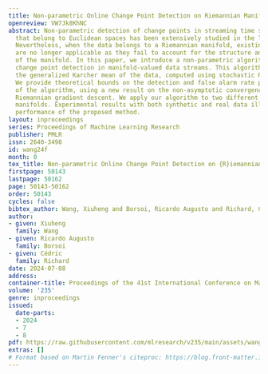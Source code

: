 ```yaml
---
title: Non-parametric Online Change Point Detection on Riemannian Manifolds
openreview: VW7Jk8KhNC
abstract: Non-parametric detection of change points in streaming time series data
  that belong to Euclidean spaces has been extensively studied in the literature.
  Nevertheless, when the data belongs to a Riemannian manifold, existing approaches
  are no longer applicable as they fail to account for the structure and geometry
  of the manifold. In this paper, we introduce a non-parametric algorithm for online
  change point detection in manifold-valued data streams. This algorithm monitors
  the generalized Karcher mean of the data, computed using stochastic Riemannian optimization.
  We provide theoretical bounds on the detection and false alarm rate performances
  of the algorithm, using a new result on the non-asymptotic convergence of the stochastic
  Riemannian gradient descent. We apply our algorithm to two different Riemannian
  manifolds. Experimental results with both synthetic and real data illustrate the
  performance of the proposed method.
layout: inproceedings
series: Proceedings of Machine Learning Research
publisher: PMLR
issn: 2640-3498
id: wang24f
month: 0
tex_title: Non-parametric Online Change Point Detection on {R}iemannian Manifolds
firstpage: 50143
lastpage: 50162
page: 50143-50162
order: 50143
cycles: false
bibtex_author: Wang, Xiuheng and Borsoi, Ricardo Augusto and Richard, C\'{e}dric
author:
- given: Xiuheng
  family: Wang
- given: Ricardo Augusto
  family: Borsoi
- given: Cédric
  family: Richard
date: 2024-07-08
address:
container-title: Proceedings of the 41st International Conference on Machine Learning
volume: '235'
genre: inproceedings
issued:
  date-parts:
  - 2024
  - 7
  - 8
pdf: https://raw.githubusercontent.com/mlresearch/v235/main/assets/wang24f/wang24f.pdf
extras: []
# Format based on Martin Fenner's citeproc: https://blog.front-matter.io/posts/citeproc-yaml-for-bibliographies/
---
```

